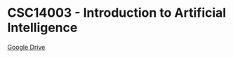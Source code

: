 # CSC14003 - Introduction to Artificial Intelligence

[Google Drive](https://drive.google.com/drive/folders/171uyium6vDbo1iZkjYpPbbPy_luGInBA?usp=sharing)
